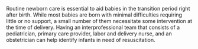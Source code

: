 Routine newborn care is essential to aid babies in the transition period right after birth. While most babies are born with minimal difficulties requiring little or no support, a small number of them necessitate some intervention at the time of delivery. Having an interprofessional team that consists of a pediatrician, primary care provider, labor and delivery nurse, and an obstetrician can help identify infants in need of resuscitation.